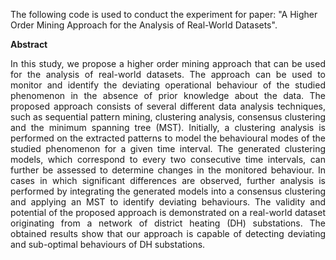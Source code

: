 The following code is used to conduct the experiment for paper: "A Higher Order Mining Approach for the Analysis of Real-World Datasets".

**Abstract**
<p align="justify">In this study, we propose a higher order mining approach that can be used for the analysis of real-world datasets. The approach can be used to monitor and identify the deviating operational behaviour of the studied phenomenon in the absence of prior knowledge about the data. The proposed approach consists of several different data analysis techniques, such as sequential pattern mining, clustering analysis, consensus clustering and the minimum spanning tree (MST). Initially, a clustering analysis is performed on the extracted patterns to model the behavioural modes of the studied phenomenon for a given time interval. The generated clustering models, which correspond to every two consecutive time intervals, can further be assessed to determine changes in the monitored behaviour. In cases in which significant differences are observed, further analysis is performed by integrating the generated models into a consensus clustering and applying an MST to identify deviating behaviours. The validity and potential of the proposed approach is demonstrated on a real-world dataset originating from a network of district heating (DH) substations. The obtained results show that our approach is capable of detecting deviating and sub-optimal behaviours of DH substations.</p>
